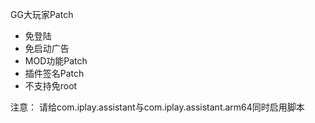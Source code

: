 GG大玩家Patch

- 免登陆
- 免启动广告
- MOD功能Patch
- 插件签名Patch
- 不支持免root

注意：
请给com.iplay.assistant与com.iplay.assistant.arm64同时启用脚本
